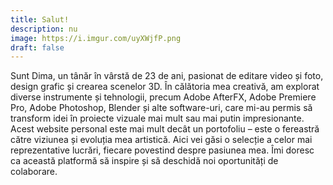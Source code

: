 ```yaml
---
title: Salut!
description: nu
image: https://i.imgur.com/uyXWjfP.png
draft: false
---
```


Sunt Dima, un tânăr în vârstă de 23 de ani, pasionat de editare video și foto, design grafic și crearea scenelor 3D. În călătoria mea creativă, am explorat diverse instrumente și tehnologii, precum Adobe AfterFX, Adobe Premiere Pro, Adobe Photoshop, Blender și alte software-uri, care mi-au permis să transform idei în proiecte vizuale mai mult sau mai putin impresionante. Acest website personal este mai mult decât un portofoliu – este o fereastră către viziunea și evoluția mea artistică. Aici vei găsi o selecție a celor mai reprezentative lucrări, fiecare povestind despre pasiunea mea. Îmi doresc ca această platformă să inspire și să deschidă noi oportunități de colaborare.